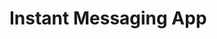 # Instant Messaging App                                                                                   
